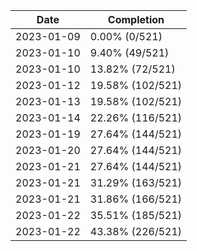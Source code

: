 | Date       | Completion       |
| ---------- | ---------------- |
| 2023-01-09 | 0.00% (0/521)    |
| 2023-01-10 | 9.40% (49/521)   |
| 2023-01-10 | 13.82% (72/521)  |
| 2023-01-12 | 19.58% (102/521) |
| 2023-01-13 | 19.58% (102/521) |
| 2023-01-14 | 22.26% (116/521) |
| 2023-01-19 | 27.64% (144/521) |
| 2023-01-20 | 27.64% (144/521) |
| 2023-01-21 | 27.64% (144/521) |
| 2023-01-21 | 31.29% (163/521) |
| 2023-01-21 | 31.86% (166/521) |
| 2023-01-22 | 35.51% (185/521) |
| 2023-01-22 | 43.38% (226/521) |

<!-- Last result: | 2023-01-22 | 43.38% (226/521) | -->